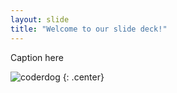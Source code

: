 ```yaml
---
layout: slide
title: "Welcome to our slide deck!"
---
```


Caption here

![coderdog](https://www.thesprucepets.com/thmb/dqQ9eFV0FUFM232HtUO3pzZ7m4I=/960x0/filters:no_upscale():max_bytes(150000):strip_icc():format(webp)/australian-cattle-dog-1000501490-5bc4d493c9e77c005151358a.jpg)
{: .center}
